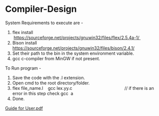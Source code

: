 # Compiler-Design

System Requirements to execute are -
1. flex install                              https://sourceforge.net/projects/gnuwin32/files/flex/2.5.4a-1/ 
2. Bison install                             https://sourceforge.net/projects/gnuwin32/files/bison/2.4.1/
3. Set their path to the bin in the system environment variable.
4. gcc c-compiler from MinGW if not present.

To Run program -
1. Save the code with the .l extension.
2. Open cmd to the root directory/folder.
3. flex file_name.l
   gcc lex.yy.c                                           // if there is an error in this step check gcc
    a
4. Done.


[Guide for User.pdf](https://github.com/RSood10/Compiler-Design/files/9743258/Guide.for.User.pdf)
  
